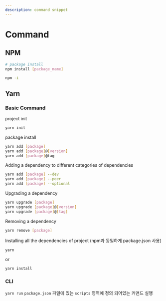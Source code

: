 ```yaml
---
description: command snippet
---
```


# Command

## NPM

```bash
# package install
npm install [package_name]

npm -i
```

## Yarn

### Basic Command

project init
```bash
yarn init
```
package install
```bash
yarn add [package]
yarn add [package]@[version]
yarn add [package]@tag
```
Adding a dependency to different categories of dependencies
```bash 
yarn add [package] --dev
yarn add [package] --peer
yarn add [package] --optional
```

Upgrading a dependency
```bash 
yarn upgrade [package]
yarn upgrade [package]@[version]
yarn upgrade [package]@[tag]
```

Removing a dependency
```bash
yarn remove [package]
```

Installing all the dependencies of project (npm과 동일하게 package.json 사용)
```bash
yarn
```
or
```bash
yarn install
```

### CLI 

`yarn run`
`package.json` 파일에 있는 `scripts` 영역에 정의 되어있는 커맨드 실행


